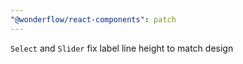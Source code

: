 ```yaml
---
"@wonderflow/react-components": patch
---
```


`Select` and `Slider` fix label line height to match design
